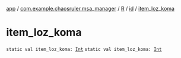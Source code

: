 [app](../../../index.md) / [com.example.chaosruler.msa_manager](../../index.md) / [R](../index.md) / [id](index.md) / [item_loz_koma](.)

# item_loz_koma

`static val item_loz_koma: `[`Int`](https://kotlinlang.org/api/latest/jvm/stdlib/kotlin/-int/index.html)
`static val item_loz_koma: `[`Int`](https://kotlinlang.org/api/latest/jvm/stdlib/kotlin/-int/index.html)